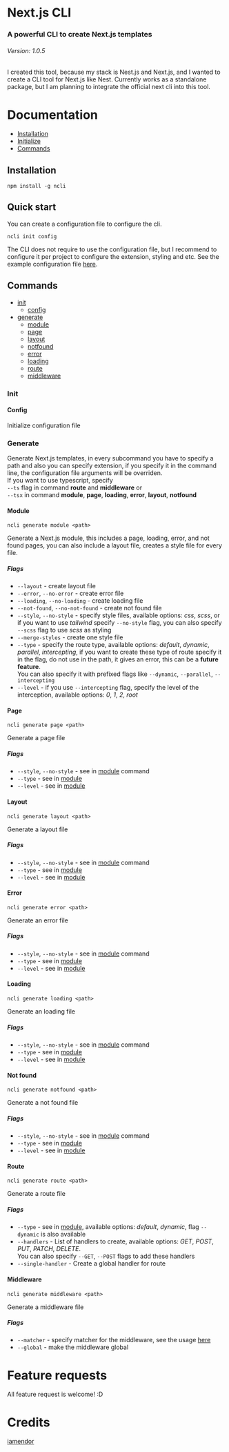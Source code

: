 # Next.js CLI

### A powerful CLI to create Next.js templates

###### Version: 1.0.5

I created this tool, because my stack is Nest.js and Next.js, and I wanted to create a CLI tool for Next.js like Nest. Currently works as a standalone package, but I am planning to integrate the official next cli into this tool.

# Documentation

- [Installation](##installation)
- [Initialize](##quick-start)
- [Commands](##commands)

## Installation

```
npm install -g ncli
```

## Quick start

You can create a configuration file to configure the cli.

```
ncli init config
```

The CLI does not require to use the configuration file, but I recommend to configure it per project to configure the extension, styling and etc. See the example configuration file [here](examples/example-config.json).

## Commands

- [init](###init)
  - [config](####config)
- [generate](###generate)
  - [module](####module)
  - [page](####page)
  - [layout](####layout)
  - [notfound](####notfound)
  - [error](####error)
  - [loading](####loading)
  - [route](####route)
  - [middleware](####middleware)

### Init

#### Config

Initialize configuration file

### Generate

Generate Next.js templates, in every subcommand you have to specify a path and also you can specify extension, if you specify it in the command line, the configuration file arguments will be overriden. <br>
If you want to use typescript, specify <br> <code>--ts</code> flag in command **route** and **middleware** or <br> <code>--tsx</code> in command **module**, **page**, **loading**, **error**, **layout**, **notfound**

#### Module

```
ncli generate module <path>
```

Generate a Next.js module, this includes a page, loading, error, and not found pages, you can also include a layout file, creates a style file for every file.

##### Flags

- `--layout` - create layout file
- `--error`, `--no-error` - create error file
- `--loading`, `--no-loading` - create loading file
- `--not-found`, `--no-not-found` - create not found file
- `--style`, `--no-style` - specify style files, available options: _css_, _scss_, or if you want to use _tailwind_ specify `--no-style` flag, you can also specify `--scss` flag to use _scss_ as styling
- `--merge-styles` - create one style file
- `--type` - specify the route type, available options: _default_, _dynamic_, _parallel_, _intercepting_, if you want to create these type of route specify it in the flag, do not use in the path, it gives an error, this can be a **future feature**. <br> You can also specify it with prefixed flags like `--dynamic`, `--parallel`, `--intercepting`
- `--level` - if you use `--intercepting` flag, specify the level of the interception, available options: _0_, _1_, _2_, _root_

#### Page

```
ncli generate page <path>
```

Generate a page file

##### Flags

- `--style`, `--no-style` - see in [module](####module) command
- `--type` - see in [module](####module)
- `--level` - see in [module](####module)

#### Layout

```
ncli generate layout <path>
```

Generate a layout file

##### Flags

- `--style`, `--no-style` - see in [module](####module) command
- `--type` - see in [module](####module)
- `--level` - see in [module](####module)

#### Error

```
ncli generate error <path>
```

Generate an error file

##### Flags

- `--style`, `--no-style` - see in [module](####module) command
- `--type` - see in [module](####module)
- `--level` - see in [module](####module)

#### Loading

```
ncli generate loading <path>
```

Generate an loading file

##### Flags

- `--style`, `--no-style` - see in [module](####module) command
- `--type` - see in [module](####module)
- `--level` - see in [module](####module)

#### Not found

```
ncli generate notfound <path>
```

Generate a not found file

##### Flags

- `--style`, `--no-style` - see in [module](####module) command
- `--type` - see in [module](####module)
- `--level` - see in [module](####module)

#### Route

```
ncli generate route <path>
```

Generate a route file

##### Flags

- `--type` - see in [module](####module), available options: _default_, _dynamic_, flag `--dynamic` is also available
- `--handlers` - List of handlers to create, available options: _GET_, _POST_, _PUT_, _PATCH_, _DELETE_. <br> You can also specify `--GET`, `--POST` flags to add these handlers
- `--single-handler` - Create a global handler for route

#### Middleware

```
ncli generate middleware <path>
```

Generate a middleware file

##### Flags

- `--matcher` - specify matcher for the middleware, see the usage [here](https://nextjs.org/docs/app/building-your-application/routing/middleware#matcher)
- `--global` - make the middleware global

# Feature requests

All feature request is welcome! :D

# Credits

[iamendor](https://github.com/iamendor/iamendor)
